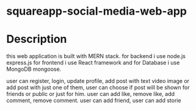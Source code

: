 # squareapp-social-media-web-app

# Description

this web application is built with MERN stack. for backend i use node.js express.js for frontend i use React framework and for Database i use MongoDB mongoose.

user can register, login, update profile, add post with text video image or add post with just one of them, user can choose if post will be shown for friends or public or just for him. user can add like, remove like, add comment, remove comment. user can add friend, user can add storie
